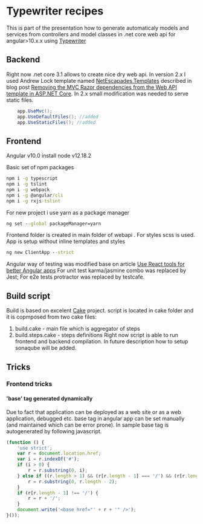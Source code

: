 # Typewriter recipes

This is part of the presentation how to generate automaticaly models and services from controllers and model classes in .net core web api for angular>10.x.x using [Typewriter](https://frhagn.github.io/Typewriter/)

## Backend

Right now .net core 3.1 allows to create nice dry web api. In version 2.x I used Andrew Lock template named [NetEscapades.Templates](https://github.com/andrewlock/NetEscapades.Templates) described in blog post [Removing the MVC Razor dependencies from the Web API template in ASP.NET Core](https://andrewlock.net/removing-the-mvc-razor-dependencies-from-the-web-api-template-in-asp-net-core/).
In 2.x small modification was needed to serve static files.

```cs
    app.UseMvc();
    app.UseDefaultFiles(); //added
    app.UseStaticFiles(); //added
```

## Frontend
Angular v10.0
install node v12.18.2

Basic set of npm packages

```cmd
npm i -g typescript
npm i -g tslint
npm i -g webpack
npm i -g @angular/cli
npm i -g rxjs-tslint
```

For new project i use yarn as a package manager

```cmd
ng set --global packageManager=yarn
```

Frontend folder is created in main folder of webapi .
For styles scss is used. App is setup without inline templates and styles

```cmd
ng new ClientApp --strict
```

Angular way of testing was modified base on article
[Use React tools for better Angular apps](https://medium.com/@martin_hotell/use-react-tools-for-better-angular-apps-b0f14f3f8114)
For unit test karma/jasmine combo was replaced by Jest;
For e2e tests protractor was replaced by testcafe.

## Build script

Build is based on excelent [Cake](https://cakebuild.net/) project. script is located in cake folder and it is copmposed from two cake files:

1. build.cake - main file which is aggregator of steps
1. build.steps.cake - steps definitions
Right now script is able to run frontend and backend compilation. 
In future description how to setup sonaqube will be added.

## Tricks

### Frontend tricks

#### 'base' tag generated dynamically

Due to fact that application can be deployed as a web site or as a web application, debugged etc. base tag in angular app
can be set manually (and maintained which can be error prone). In sample base tag is autogenerated by following javascript.

```javascript
(function () {
    'use strict';
    var r = document.location.href;
    var i = r.indexOf('#');
    if (i > 0) {
        r = r.substring(0, i);
    } else if ((r.length > 1) && (r[r.length - 1] === '/') && (r[r.length - 2] === '/')) {
        r = r.substring(0, r.length - 2);
    }
    if (r[r.length - 1] !== '/') {
        r = r + '/';
    }
    document.write('<base href="' + r + '" />');
}());
```
